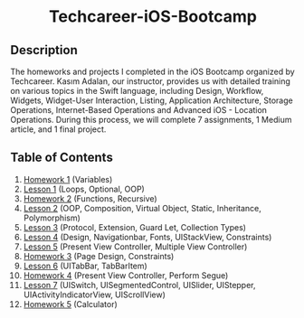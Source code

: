 <h1 align="center">
     Techcareer-iOS-Bootcamp
</h1>


## Description
<p>The homeworks and projects I completed in the iOS Bootcamp organized by Techcareer. Kasım Adalan, our instructor, provides us with detailed training on various topics in the Swift language, including Design, Workflow, Widgets, Widget-User Interaction, Listing, Application Architecture, Storage Operations, Internet-Based Operations and Advanced iOS - Location Operations. During this process, we will complete 7 assignments, 1 Medium article, and 1 final project.</p>


## Table of Contents
1. [Homework 1](https://github.com/Yakupacs/Techcareer-iOS-Bootcamp/tree/main/Homework1.playground) (Variables)<br>
2. [Lesson 1](https://github.com/Yakupacs/Techcareer-iOS-Bootcamp/tree/main/Lesson1) (Loops, Optional, OOP)<br>
3. [Homework 2](https://github.com/Yakupacs/Techcareer-iOS-Bootcamp/tree/main/Homework2.playground) (Functions, Recursive)<br>
4. [Lesson 2](https://github.com/Yakupacs/Techcareer-iOS-Bootcamp/tree/main/Lesson2/ObjectOriented2.playground) (OOP, Composition, Virtual Object, Static, Inheritance, Polymorphism)<br>
5. [Lesson 3](https://github.com/Yakupacs/Techcareer-iOS-Bootcamp/tree/main/Lesson3) (Protocol, Extension, Guard Let, Collection Types)<br>
6. [Lesson 4](https://github.com/Yakupacs/Techcareer-iOS-Bootcamp/tree/main/Lesson4) (Design, Navigationbar, Fonts, UIStackView, Constraints)<br>
7. [Lesson 5](https://github.com/Yakupacs/Techcareer-iOS-Bootcamp/tree/main/Lesson5) (Present View Controller, Multiple View Controller)<br>
8. [Homework 3](https://github.com/Yakupacs/Techcareer-iOS-Bootcamp/tree/main/Homework3/LampApp) (Page Design, Constraints)<br>
9. [Lesson 6](https://github.com/Yakupacs/Techcareer-iOS-Bootcamp/tree/main/Lesson6/TabbarLesson) (UITabBar, TabBarItem)<br>
10. [Homework 4](https://github.com/Yakupacs/Techcareer-iOS-Bootcamp/tree/main/Homework4) (Present View Controller, Perform Segue)<br>
11. [Lesson 7](https://github.com/Yakupacs/Techcareer-iOS-Bootcamp/tree/main/Lesson7) (UISwitch, UISegmentedControl, UISlider, UIStepper, UIActivityIndicatorView, UIScrollView)<br>
11. [Homework 5](https://github.com/Yakupacs/Techcareer-iOS-Bootcamp/tree/main/Homework5) (Calculator)<br>
